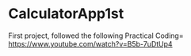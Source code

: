 # CalculatorApp1st
First project, followed the following
Practical Coding= https://www.youtube.com/watch?v=B5b-7uDtUp4